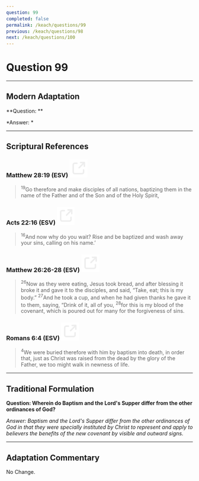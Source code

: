 ```yaml
---
question: 99
completed: false
permalink: /keach/questions/99
previous: /keach/questions/98
next: /keach/questions/100
---
```

# Question 99

---
## Modern Adaptation
**Question: **

*Answer: *

---
## Scriptural References
### Matthew 28:19 (ESV) <a href="https://biblegateway.com/passage/?search=Matthew+28%3A19&version=ESV"><img src="/assets/svg/link.svg"/></a>
> <sup>19</sup>Go therefore and make disciples of all nations, baptizing them in the name of the Father and of the Son and of the Holy Spirit,

### Acts 22:16 (ESV) <a href="https://biblegateway.com/passage/?search=Acts+22%3A16&version=ESV"><img src="/assets/svg/link.svg"/></a>
> <sup>16</sup>And now why do you wait? Rise and be baptized and wash away your sins, calling on his name.’

### Matthew 26:26-28 (ESV) <a href="https://biblegateway.com/passage/?search=Matthew+26%3A26-28&version=ESV"><img src="/assets/svg/link.svg"/></a>
> <sup>26</sup>Now as they were eating, Jesus took bread, and after blessing it broke it and gave it to the disciples, and said, “Take, eat; this is my body.”
> <sup>27</sup>And he took a cup, and when he had given thanks he gave it to them, saying, “Drink of it, all of you,
> <sup>28</sup>for this is my blood of the covenant, which is poured out for many for the forgiveness of sins.

### Romans 6:4 (ESV) <a href="https://biblegateway.com/passage/?search=Romans+6%3A4&version=ESV"><img src="/assets/svg/link.svg"/></a>
> <sup>4</sup>We were buried therefore with him by baptism into death, in order that, just as Christ was raised from the dead by the glory of the Father, we too might walk in newness of life.


---
## Traditional Formulation
**Question: Wherein do Baptism and the Lord's Supper differ from the other ordinances of God?**

*Answer: Baptism and the Lord's Supper differ from the other ordinances of God in that they were specially instituted by Christ to represent and apply to believers the benefits of the new covenant by visible and outward signs.*

---
## Adaptation Commentary
No Change.